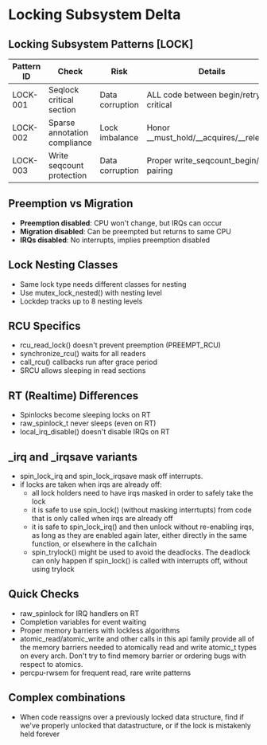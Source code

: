 # Locking Subsystem Delta

## Locking Subsystem Patterns [LOCK]

| Pattern ID | Check | Risk | Details |
|------------|-------|------|---------|
| LOCK-001 | Seqlock critical section | Data corruption | ALL code between begin/retry is critical |
| LOCK-002 | Sparse annotation compliance | Lock imbalance | Honor __must_hold/__acquires/__releases |
| LOCK-003 | Write seqcount protection | Data corruption | Proper write_seqcount_begin/end pairing |

## Preemption vs Migration
- **Preemption disabled**: CPU won't change, but IRQs can occur
- **Migration disabled**: Can be preempted but returns to same CPU
- **IRQs disabled**: No interrupts, implies preemption disabled

## Lock Nesting Classes
- Same lock type needs different classes for nesting
- Use mutex_lock_nested() with nesting level
- Lockdep tracks up to 8 nesting levels

## RCU Specifics
- rcu_read_lock() doesn't prevent preemption (PREEMPT_RCU)
- synchronize_rcu() waits for all readers
- call_rcu() callbacks run after grace period
- SRCU allows sleeping in read sections

## RT (Realtime) Differences
- Spinlocks become sleeping locks on RT
- raw_spinlock_t never sleeps (even on RT)
- local_irq_disable() doesn't disable IRQs on RT

## _irq and _irqsave variants
- spin_lock_irq and spin_lock_irqsave mask off interrupts.
- if locks are taken when irqs are already off:
  - all lock holders need to have irqs masked in order to safely take the lock
  - it is safe to use spin_lock() (without masking interrtupts) from code that is only called when irqs are already off
  - it is safe to spin_lock_irq() and then unlock without re-enabling irqs, as
    long as they are enabled again later, either directly in the same function,
    or elsewhere in the callchain
  - spin_trylock() might be used to avoid the deadlocks.  The deadlock can only happen if spin_lock() is called with interrupts off, without using trylock

## Quick Checks
- raw_spinlock for IRQ handlers on RT
- Completion variables for event waiting
- Proper memory barriers with lockless algorithms
- atomic_read/atomic_write and other calls in this api family provide all of the
  memory barriers needed to atomically read and write atomic_t types on every arch.
  Don't try to find memory barrier or ordering bugs with respect to atomics.
- percpu-rwsem for frequent read, rare write patterns

## Complex combinations
- When code reassigns over a previously locked data structure, find if we've properly unlocked that datastructure, or if the lock is mistakenly held forever
